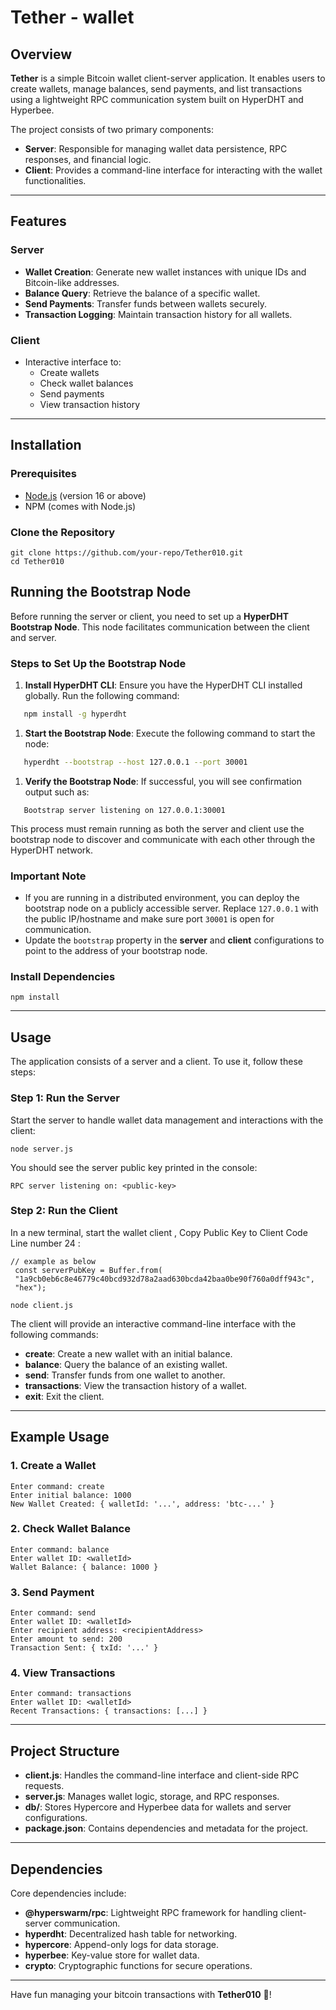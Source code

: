 # Tether - wallet

## Overview

**Tether** is a simple Bitcoin wallet client-server application. It enables users to create wallets, manage balances, send payments, and list transactions using a lightweight RPC communication system built on HyperDHT and Hyperbee.

The project consists of two primary components:
- **Server**: Responsible for managing wallet data persistence, RPC responses, and financial logic.
- **Client**: Provides a command-line interface for interacting with the wallet functionalities.

---

## Features

### Server
- **Wallet Creation**: Generate new wallet instances with unique IDs and Bitcoin-like addresses.
- **Balance Query**: Retrieve the balance of a specific wallet.
- **Send Payments**: Transfer funds between wallets securely.
- **Transaction Logging**: Maintain transaction history for all wallets.

### Client
- Interactive interface to:
    - Create wallets
    - Check wallet balances
    - Send payments
    - View transaction history

---

## Installation

### Prerequisites
- [Node.js](https://nodejs.org/) (version 16 or above)
- NPM (comes with Node.js)

### Clone the Repository
```shell script
git clone https://github.com/your-repo/Tether010.git
cd Tether010
```


## Running the Bootstrap Node
Before running the server or client, you need to set up a **HyperDHT Bootstrap Node**. This node facilitates communication between the client and server.
### Steps to Set Up the Bootstrap Node
1. **Install HyperDHT CLI**: Ensure you have the HyperDHT CLI installed globally. Run the following command:
``` bash
   npm install -g hyperdht
```
1. **Start the Bootstrap Node**: Execute the following command to start the node:
``` bash
   hyperdht --bootstrap --host 127.0.0.1 --port 30001
```
1. **Verify the Bootstrap Node**: If successful, you will see confirmation output such as:
``` 
   Bootstrap server listening on 127.0.0.1:30001
```
This process must remain running as both the server and client use the bootstrap node to discover and communicate with each other through the HyperDHT network.
### Important Note
- If you are running in a distributed environment, you can deploy the bootstrap node on a publicly accessible server. Replace `127.0.0.1` with the public IP/hostname and make sure port `30001` is open for communication.
- Update the `bootstrap` property in the **server** and **client** configurations to point to the address of your bootstrap node.


### Install Dependencies
```shell script
npm install
```

---

## Usage

The application consists of a server and a client. To use it, follow these steps:

### Step 1: Run the Server
Start the server to handle wallet data management and interactions with the client:
```shell script
node server.js
```
You should see the server public key printed in the console:
```
RPC server listening on: <public-key>
```

### Step 2: Run the Client
In a new terminal, start the wallet client , Copy Public Key to Client Code Line number 24 :

```
// example as below
 const serverPubKey = Buffer.from(
 "1a9cb0eb6c8e46779c40bcd932d78a2aad630bcda42baa0be90f760a0dff943c",
 "hex");
```
```shell script
node client.js
```

The client will provide an interactive command-line interface with the following commands:
- **create**: Create a new wallet with an initial balance.
- **balance**: Query the balance of an existing wallet.
- **send**: Transfer funds from one wallet to another.
- **transactions**: View the transaction history of a wallet.
- **exit**: Exit the client.

---

## Example Usage

### 1. Create a Wallet
```shell script
Enter command: create
Enter initial balance: 1000
New Wallet Created: { walletId: '...', address: 'btc-...' }
```

### 2. Check Wallet Balance
```shell script
Enter command: balance
Enter wallet ID: <walletId>
Wallet Balance: { balance: 1000 }
```

### 3. Send Payment
```shell script
Enter command: send
Enter wallet ID: <walletId>
Enter recipient address: <recipientAddress>
Enter amount to send: 200
Transaction Sent: { txId: '...' }
```

### 4. View Transactions
```shell script
Enter command: transactions
Enter wallet ID: <walletId>
Recent Transactions: { transactions: [...] }
```

---

## Project Structure

- **client.js**: Handles the command-line interface and client-side RPC requests.
- **server.js**: Manages wallet logic, storage, and RPC responses.
- **db/**: Stores Hypercore and Hyperbee data for wallets and server configurations.
- **package.json**: Contains dependencies and metadata for the project.

---

## Dependencies

Core dependencies include:
- **@hyperswarm/rpc**: Lightweight RPC framework for handling client-server communication.
- **hyperdht**: Decentralized hash table for networking.
- **hypercore**: Append-only logs for data storage.
- **hyperbee**: Key-value store for wallet data.
- **crypto**: Cryptographic functions for secure operations.

---

Have fun managing your bitcoin transactions with **Tether010** 🚀!
